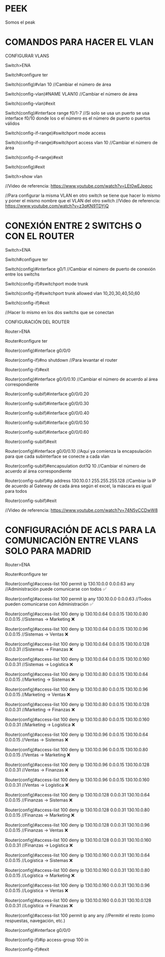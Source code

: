 # PEEK
Somos el peak


# COMANDOS PARA HACER EL VLAN

CONFIGURAR VLANS

Switch>ENA

Switch#configure ter

Switch(config)#vlan 10     //Cambiar el número de área

Switch(config-vlan)#NAME VLAN10     //Cambiar el número de área

Switch(config-vlan)#exit

Switch(config)#interface range f0/1-7     //Si solo se usa un puerto se usa interface f0/10 donde los o el número es el número de puerto o puertos válidos

Switch(config-if-range)#switchport mode access

Switch(config-if-range)#switchport access vlan 10       //Cambiar el número de área

Switch(config-if-range)#exit

Switch(config)#exit

Switch>show vlan

//Video de referencia: https://www.youtube.com/watch?v=LEt0wEJpeoc


//Para configurar la misma VLAN en otro switch se tiene que hacer lo mismo y poner el mismo nombre que el VLAN del otro switch
//Video de referencia: https://www.youtube.com/watch?v=z3qKN9TDYjQ


# CONEXIÓN ENTRE 2 SWITCHS O CON EL ROUTER

Switch>ENA

Switch#configure ter

Switch(config)#interface g0/1      //Cambiar el número de puerto de conexión entre los switchs

Switch(config-if)#switchport mode trunk

Switch(config-if)#switchport trunk allowed vlan 10,20,30,40,50,60

Switch(config-if)#exit

//Hacer lo mismo en los dos switchs que se conectan


CONFIGURACIÓN DEL ROUTER

Router>ENA

Router#configure ter

Router(config)#interface g0/0/0

Router(config-if)#no shutdown      //Para levantar el router

Router(config-if)#exit

Router(config)#interface g0/0/0.10      //Cambiar el número de acuerdo al área correspondiente

Router(config-subif)#interface g0/0/0.20

Router(config-subif)#interface g0/0/0.30

Router(config-subif)#interface g0/0/0.40

Router(config-subif)#interface g0/0/0.50

Router(config-subif)#interface g0/0/0.60

Router(config-subif)#exit

Router(config)#interface g0/0/0.10      //Aquí ya comienza la encapsulación para que cada subinterface se conecte a cada vlan

Router(config-subif)#encapsulation dot1Q 10      //Cambiar el número de acuerdo al área correspondiente

Router(config-subif)#ip address 130.10.0.1 255.255.255.128      //Cambiar la IP de acuerdo al Gateway de cada área según el excel, la máscara es igual para todos

Router(config-subif)#exit

//Video de referencia: https://www.youtube.com/watch?v=74N5yCCDwW8


# CONFIGURACIÓN DE ACLS PARA LA COMUNICACIÓN ENTRE VLANS SOLO PARA MADRID

Router>ENA

Router#configure ter

Router(config)#access-list 100 permit ip 130.10.0.0 0.0.0.63 any      //Administración puede comunicarse con todos ✅

Router(config)#access-list 100 permit ip any 130.10.0.0 0.0.0.63      //Todos pueden comunicarse con Administración ✅

Router(config)#access-list 100 deny ip 130.10.0.64 0.0.0.15 130.10.0.80 0.0.0.15      //Sistemas -> Marketing ❌

Router(config)#access-list 100 deny ip 130.10.0.64 0.0.0.15 130.10.0.96 0.0.0.15      //Sistemas -> Ventas ❌

Router(config)#access-list 100 deny ip 130.10.0.64 0.0.0.15 130.10.0.128 0.0.0.31      //Sistemas -> Finanzas ❌

Router(config)#access-list 100 deny ip 130.10.0.64 0.0.0.15 130.10.0.160 0.0.0.31      //Sistemas -> Logística ❌

Router(config)#access-list 100 deny ip 130.10.0.80 0.0.0.15 130.10.0.64 0.0.0.15      //Marketing -> Sistemas ❌

Router(config)#access-list 100 deny ip 130.10.0.80 0.0.0.15 130.10.0.96 0.0.0.15      //Marketing -> Ventas ❌

Router(config)#access-list 100 deny ip 130.10.0.80 0.0.0.15 130.10.0.128 0.0.0.31      //Marketing -> Finanzas ❌

Router(config)#access-list 100 deny ip 130.10.0.80 0.0.0.15 130.10.0.160 0.0.0.31      //Marketing -> Logística ❌

Router(config)#access-list 100 deny ip 130.10.0.96 0.0.0.15 130.10.0.64 0.0.0.15      //Ventas -> Sistemas ❌

Router(config)#access-list 100 deny ip 130.10.0.96 0.0.0.15 130.10.0.80 0.0.0.15      //Ventas -> Marketing ❌

Router(config)#access-list 100 deny ip 130.10.0.96 0.0.0.15 130.10.0.128 0.0.0.31      //Ventas -> Finanzas ❌

Router(config)#access-list 100 deny ip 130.10.0.96 0.0.0.15 130.10.0.160 0.0.0.31      //Ventas -> Logística ❌

Router(config)#access-list 100 deny ip 130.10.0.128 0.0.0.31 130.10.0.64 0.0.0.15      //Finanzas -> Sistemas ❌

Router(config)#access-list 100 deny ip 130.10.0.128 0.0.0.31 130.10.0.80 0.0.0.15      //Finanzas -> Marketing ❌

Router(config)#access-list 100 deny ip 130.10.0.128 0.0.0.31 130.10.0.96 0.0.0.15      //Finanzas -> Ventas ❌

Router(config)#access-list 100 deny ip 130.10.0.128 0.0.0.31 130.10.0.160 0.0.0.31      //Finanzas -> Logística ❌

Router(config)#access-list 100 deny ip 130.10.0.160 0.0.0.31 130.10.0.64 0.0.0.15      //Logística -> Sistemas ❌

Router(config)#access-list 100 deny ip 130.10.0.160 0.0.0.31 130.10.0.80 0.0.0.15      //Logística -> Marketing ❌

Router(config)#access-list 100 deny ip 130.10.0.160 0.0.0.31 130.10.0.96 0.0.0.15      //Logística -> Ventas ❌

Router(config)#access-list 100 deny ip 130.10.0.160 0.0.0.31 130.10.0.128 0.0.0.31      //Logística -> Finanzas ❌

Router(config)#access-list 100 permit ip any any      //Permitir el resto (como respuestas, navegación, etc.)

Router(config)#interface g0/0/0

Router(config-if)#ip access-group 100 in

Router(config-if)#exit
